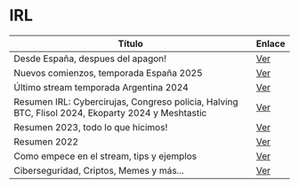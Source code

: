 # IRL

| Título |  Enlace |
|--------|---------|
| Desde España, despues del apagon! | [Ver](https://www.youtube.com/watch?v=WHzRkciCnKc) |
| Nuevos comienzos, temporada España 2025 |  [Ver](https://www.youtube.com/watch?v=yZkOTovrfmI) |
| Último stream temporada Argentina 2024 | [Ver](https://www.youtube.com/watch?v=U_s2wqCNlGc) |
| Resumen IRL: Cybercirujas, Congreso policia, Halving BTC, Flisol 2024, Ekoparty 2024 y Meshtastic | [Ver](https://www.youtube.com/watch?v=FDvqnlzRzBc) |
| Resumen 2023, todo lo que hicimos! | [Ver](https://www.youtube.com/watch?v=DqLJQOgpNhs) |
| Resumen 2022 | [Ver](https://www.youtube.com/watch?v=bGz9nv_im1k) |
| Como empece en el stream, tips y ejemplos | [Ver](https://www.youtube.com/watch?v=FmhFOtj43Xo) |
| Ciberseguridad, Criptos, Memes y más... | [Ver](https://www.youtube.com/watch?v=6QTqpXdv3_4) |
